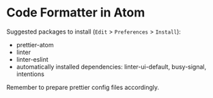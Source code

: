 # Code Formatter in Atom

Suggested packages to install (`Edit` > `Preferences` > `Install`):

* prettier-atom
* linter
* linter-eslint
* automatically installed dependencies: linter-ui-default, busy-signal, intentions

Remember to prepare prettier config files accordingly.
